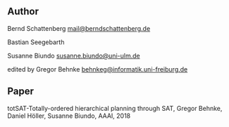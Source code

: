 ## Author
Bernd Schattenberg <mail@berndschattenberg.de>

Bastian Seegebarth <no known mail>

Susanne Biundo <susanne.biundo@uni-ulm.de>

edited by Gregor Behnke <behnkeg@informatik.uni-freiburg.de>

## Paper
totSAT-Totally-ordered hierarchical planning through SAT, Gregor Behnke, Daniel Höller, Susanne Biundo, AAAI, 2018
